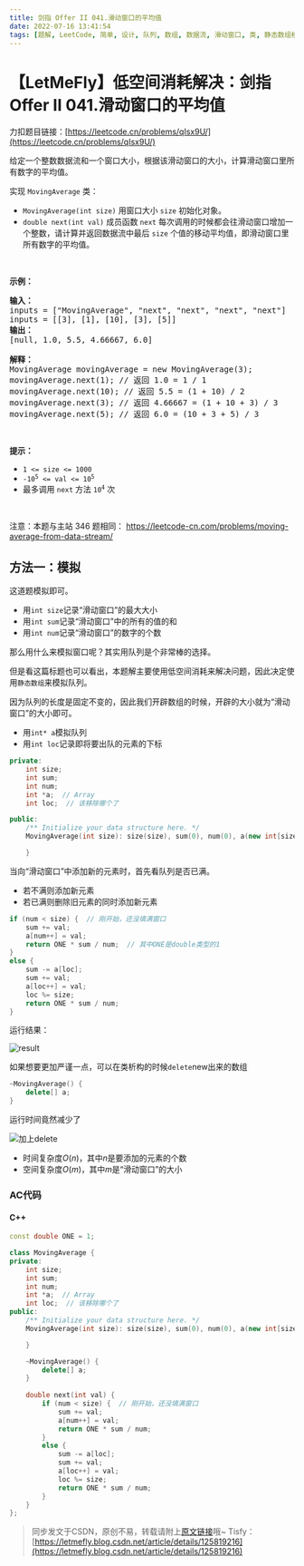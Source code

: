 ```yaml
---
title: 剑指 Offer II 041.滑动窗口的平均值
date: 2022-07-16 13:41:54
tags: [题解, LeetCode, 简单, 设计, 队列, 数组, 数据流, 滑动窗口, 类, 静态数组模拟队列, 定长队列]
---
```


# 【LetMeFly】低空间消耗解决：剑指 Offer II 041.滑动窗口的平均值

力扣题目链接：[https://leetcode.cn/problems/qIsx9U/](https://leetcode.cn/problems/qIsx9U/)

<p>给定一个整数数据流和一个窗口大小，根据该滑动窗口的大小，计算滑动窗口里所有数字的平均值。</p>

<p>实现 <code>MovingAverage</code> 类：</p>

<ul>
	<li><code>MovingAverage(int size)</code> 用窗口大小 <code>size</code> 初始化对象。</li>
	<li><code>double next(int val)</code>&nbsp;成员函数 <code>next</code>&nbsp;每次调用的时候都会往滑动窗口增加一个整数，请计算并返回数据流中最后 <code>size</code> 个值的移动平均值，即滑动窗口里所有数字的平均值。</li>
</ul>

<p>&nbsp;</p>

<p><strong>示例：</strong></p>

<pre>
<strong>输入：</strong>
inputs = [&quot;MovingAverage&quot;, &quot;next&quot;, &quot;next&quot;, &quot;next&quot;, &quot;next&quot;]
inputs = [[3], [1], [10], [3], [5]]
<strong>输出：</strong>
[null, 1.0, 5.5, 4.66667, 6.0]

<strong>解释：</strong>
MovingAverage movingAverage = new MovingAverage(3);
movingAverage.next(1); // 返回 1.0 = 1 / 1
movingAverage.next(10); // 返回 5.5 = (1 + 10) / 2
movingAverage.next(3); // 返回 4.66667 = (1 + 10 + 3) / 3
movingAverage.next(5); // 返回 6.0 = (10 + 3 + 5) / 3
</pre>

<p>&nbsp;</p>

<p><strong>提示：</strong></p>

<ul>
	<li><code>1 &lt;= size &lt;= 1000</code></li>
	<li><code>-10<sup>5</sup> &lt;= val &lt;= 10<sup>5</sup></code></li>
	<li>最多调用 <code>next</code> 方法 <code>10<sup>4</sup></code> 次</li>
</ul>

<p>&nbsp;</p>

<p><meta charset="UTF-8" />注意：本题与主站 346&nbsp;题相同：&nbsp;<a href="https://leetcode-cn.com/problems/moving-average-from-data-stream/">https://leetcode-cn.com/problems/moving-average-from-data-stream/</a></p>



## 方法一：模拟

这道题模拟即可。

+ 用```int size```记录“滑动窗口”的最大大小
+ 用```int sum```记录“滑动窗口”中的所有的值的和
+ 用```int num```记录“滑动窗口”的数字的个数

那么用什么来模拟窗口呢？其实用队列是个非常棒的选择。

但是看这篇标题也可以看出，本题解主要使用低空间消耗来解决问题，因此决定使用```静态数组```来模拟队列。

因为队列的长度是固定不变的，因此我们开辟数组的时候，开辟的大小就为“滑动窗口”的大小即可。

+ 用```int* a```模拟队列
+ 用```int loc```记录即将要出队的元素的下标

```cpp
private:
    int size;
    int sum;
    int num;
    int *a;  // Array
    int loc;  // 该移除哪个了

public:
    /** Initialize your data structure here. */
    MovingAverage(int size): size(size), sum(0), num(0), a(new int[size]), loc(0) {

    }
```

当向“滑动窗口”中添加新的元素时，首先看队列是否已满。

+ 若不满则添加新元素
+ 若已满则删除旧元素的同时添加新元素

```cpp
if (num < size) {  // 刚开始，还没填满窗口
    sum += val;
    a[num++] = val;
    return ONE * sum / num;  // 其中ONE是double类型的1
}
else {
    sum -= a[loc];
    sum += val;
    a[loc++] = val;
    loc %= size;
    return ONE * sum / num;
}
```

运行结果：

![result](https://cors.tisfy.eu.org/https://img-blog.csdnimg.cn/07494cd6ca7c4ada98102869944bb8fa.jpeg#pic_center)

如果想要更加严谨一点，可以在类析构的时候```delete```new出来的数组

```cpp
~MovingAverage() {
    delete[] a;
}
```

运行时间竟然减少了

![加上delete](https://cors.tisfy.eu.org/https://img-blog.csdnimg.cn/1e2419eab57244078e0a68b3e07c80c6.jpeg#pic_center)

+ 时间复杂度$O(n)$，其中$n$是要添加的元素的个数
+ 空间复杂度$O(m)$，其中$m$是“滑动窗口”的大小

### AC代码

#### C++

```cpp
const double ONE = 1;

class MovingAverage {
private:
    int size;
    int sum;
    int num;
    int *a;  // Array
    int loc;  // 该移除哪个了
public:
    /** Initialize your data structure here. */
    MovingAverage(int size): size(size), sum(0), num(0), a(new int[size]), loc(0) {

    }

    ~MovingAverage() {
        delete[] a;
    }
    
    double next(int val) {
        if (num < size) {  // 刚开始，还没填满窗口
            sum += val;
            a[num++] = val;
            return ONE * sum / num;
        }
        else {
            sum -= a[loc];
            sum += val;
            a[loc++] = val;
            loc %= size;
            return ONE * sum / num;
        }
    }
};
```


> 同步发文于CSDN，原创不易，转载请附上[原文链接](https://blog.tisfy.eu.org/2022/07/16/LeetCode%20%E5%89%91%E6%8C%87%20Offer%20II%200041.%20%E6%BB%91%E5%8A%A8%E7%AA%97%E5%8F%A3%E7%9A%84%E5%B9%B3%E5%9D%87%E5%80%BC/)哦~
> Tisfy：[https://letmefly.blog.csdn.net/article/details/125819216](https://letmefly.blog.csdn.net/article/details/125819216)